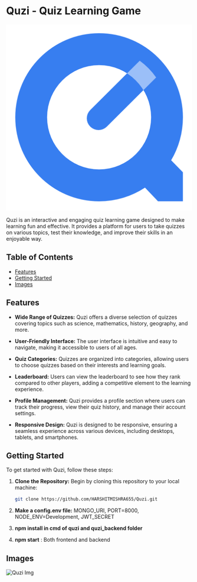 # Quzi - Quiz Learning Game

![Quzi Logo](/Quiz/Quiz/src/assets/Q_logo.png)

Quzi is an interactive and engaging quiz learning game designed to make learning fun and effective. It provides a platform for users to take quizzes on various topics, test their knowledge, and improve their skills in an enjoyable way.

## Table of Contents

- [Features](#features)
- [Getting Started](#getting-started)
- [Images](#images)


## Features

- **Wide Range of Quizzes:** Quzi offers a diverse selection of quizzes covering topics such as science, mathematics, history, geography, and more.

- **User-Friendly Interface:** The user interface is intuitive and easy to navigate, making it accessible to users of all ages.

- **Quiz Categories:** Quizzes are organized into categories, allowing users to choose quizzes based on their interests and learning goals.

- **Leaderboard:** Users can view the leaderboard to see how they rank compared to other players, adding a competitive element to the learning experience.

- **Profile Management:** Quzi provides a profile section where users can track their progress, view their quiz history, and manage their account settings.

- **Responsive Design:** Quzi is designed to be responsive, ensuring a seamless experience across various devices, including desktops, tablets, and smartphones.

## Getting Started

To get started with Quzi, follow these steps:

1. **Clone the Repository:** Begin by cloning this repository to your local machine:

   ```bash
   git clone https://github.com/HARSHITMISHRA655/Quzi.git

2. **Make a config.env file:** MONGO_URI, PORT=8000, NODE_ENV=Development, JWT_SECRET

3. **npm install in cmd of quzi and quzi_backend folder**

4. **npm start** : Both frontend and backend

## Images 

![Quzi Img](/Quiz/Quiz/src/assets/Quzi_image.png)
